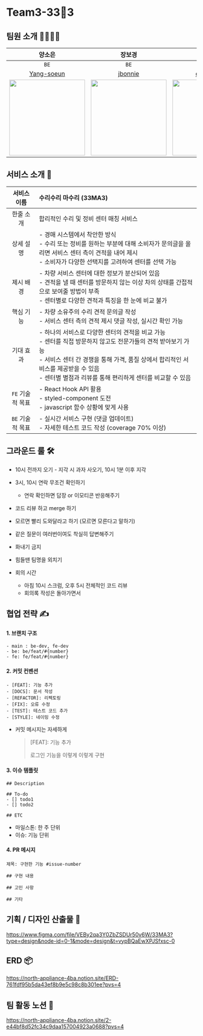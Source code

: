 # Team3-33🦄3

## 팀원 소개 👩‍👩‍👧‍👦

|양소은|장보경|조민우|천지홍|
|:--:|:--:|:--:|:--:|
|`BE`|`BE`|`FE`|`FE`|
|[Yang-soeun](https://github.com/Yang-soeun)|[jbonnie](https://github.com/jbonnie)|[cmw9957](https://github.com/cmw9957)|[chjih](https://github.com/chjih)|
|<img src="https://github.com/softeerbootcamp-3rd/Team3-33ma3/assets/123135030/cfd8c570-c0cd-481f-82dc-6c92136fc05b" width="200" height="200"/>|<img src="https://github.com/softeerbootcamp-3rd/Team3-33ma3/assets/123135030/ffb2913c-e4eb-4079-9cbf-8d6222832710" width="200" height="200"/>|<img src="https://github.com/softeerbootcamp-3rd/Team3-33ma3/assets/123135030/75357541-5f4a-429e-8265-f2d20b7ba4df" width="200" height="200"/>|<img src="https://github.com/softeerbootcamp-3rd/Team3-33ma3/assets/123135030/4dcb87ca-76f1-4f42-a062-6ff0046b1302" width="200" height="200"/>|

## 서비스 소개 🔮

|   서비스 이름    | 수리수리 마수리 (33MA3)                                                                                                                                             |
|:-----------:|:-------------------------------------------------------------------------------------------------------------------------------------------------------------|
|    한줄 소개    | 합리적인 수리 및 정비 센터 매칭 서비스                                                                                                                                       |
|    상세 설명    | - 경매 시스템에서 착안한 방식<br>- 수리 또는 정비를 원하는 부분에 대해 소비자가 문의글을 올리면 서비스 센터 측이 견적을 내어 제시<br>- 소비자가 다양한 선택지를 고려하여 센터를 선택 가능                                              |
|    제시 배경    | - 차량 서비스 센터에 대한 정보가 분산되어 있음<br>- 견적을 낼 때 센터를 방문하지 않는 이상 차의 상태를 간접적으로 보여줄 방법이 부족<br>- 센터별로 다양한 견적과 특징을 한 눈에 비교 불가                                             |
|    핵심 기능    | - 차량 소유주의 수리 견적 문의글 작성<br>- 서비스 센터 측의 견적 제시 댓글 작성, 실시간 확인 가능<br>                                                                                             |
|    기대 효과    | - 하나의 서비스로 다양한 센터의 견적을 비교 가능<br>- 센터를 직접 방문하지 않고도 전문가들의 견적 받아보기 가능<br>- 서비스 센터 간 경쟁을 통해 가격, 품질 상에서 합리적인 서비스를 제공받을 수 있음<br>- 센터별 별점과 리뷰를 통해 편리하게 센터를 비교할 수 있음 |
| `FE` 기술적 목표 | - React Hook API 활용<br>- styled-component 도전<br>- javascript 함수 상황에 맞게 사용                                                 |
|`BE` 기술적 목표 | - 실시간 서비스 구현 (댓글 업데이트)<br>- 자세한 테스트 코드 작성 (coverage 70% 이상)                                                                                                  |



## 그라운드 룰 🛠

- 10시 전까지 오기 - 지각 시 과자 사오기, 10시 1분 이후 지각
- 3시, 10시 연락 무조건 확인하기
    - 연락 확인하면 답장 or 이모티콘 반응해주기
- 코드 리뷰 하고 merge 하기
- 모르면 빨리 도와달라고 하기 (모르면 모른다고 말하기)
- 같은 질문이 여러번이여도 착실히 답변해주기
- 화내기 금지
- 힘들땐 팀명을 외치기

- 회의 시간
  - 아침 10시 스크럼, 오후 5시 전체적인 코드 리뷰
  - 회의록 작성은 돌아가면서

## 협업 전략 ✍️

#### 1. 브랜치 구조
```
- main : be-dev, fe-dev
- be: be/feat/#{number}
- fe: fe/feat/#{number}
```

 #### 2. 커밋 컨벤션
```
- [FEAT]: 기능 추가
- [DOCS]: 문서 작성
- [REFACTOR]: 리펙토링
- [FIX]: 오류 수정
- [TEST]: 테스트 코드 추가
- [STYLE]: 네이밍 수정
```
- 커밋 메시지는 자세하게
    > [FEAT]: 기능 추가<br>
    >
    >로그인 기능을 이렇게 이렇게 구현

#### 3. 이슈 템플릿
```
## Description

## To-do
- [] todo1
- [] todo2

## ETC

```
- 마일스톤: 한 주 단위
- 이슈: 기능 단위

#### 4. PR 메시지
```
제목: 구현한 기능 #issue-number

## 구현 내용

## 고민 사항

## 기타
```

## 기획 / 디자인 산출물 🌸
https://www.figma.com/file/VEBy2qa3Y0ZbZSDUr50v6W/33MA3?type=design&node-id=0-1&mode=design&t=vypBQaEwXPJSfxsc-0

## ERD 📦
https://north-appliance-4ba.notion.site/ERD-761fdf95b5da43ef8b9e5c98c8b301ee?pvs=4

## 팀 활동 노션 📒
https://north-appliance-4ba.notion.site/2-e44bf8d52fc34c9daa157004923a0688?pvs=4
